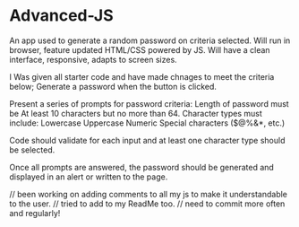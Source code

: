 # Advanced-JS
An app used to generate a random password on criteria selected. Will run in browser, feature updated HTML/CSS powered by JS. Will have a clean  interface, responsive,  adapts to screen sizes.

I Was given all starter code and have made chnages to meet the criteria below;
Generate a password when the button is clicked.

Present a series of prompts for password criteria:
Length of password must be At least 10 characters but no more than 64.
Character types must include:
Lowercase
Uppercase
Numeric
Special characters ($@%&*, etc.)

Code should validate for each input and at least one character type should be selected.

Once all prompts are answered, the password should be generated and displayed in an alert or written to the page.

// been working on adding comments to all my js to make it understandable to the user. 
// tried to add to my ReadMe too.
// need to commit more often and regularly!